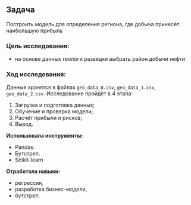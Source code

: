 ## **Задача** 
Построить модель для определения региона, где добыча принесёт наибольшую прибыль

### **Цель исследования:**
- на основе данных геологи разведки выбрать район добычи нефти

### **Ход исследования:**
Данные хранятся в файлах `geo_data_0.csv`, `geo_data_1.csv`, `geo_data_2.csv`. 
Исследование пройдёт в 4 этапа:
1. Загрузка и подготовка данных;
2. Обучение и проверка модели;
3. Расчёт прибыли и рисков;
4. Вывод.

**Использовала инструменты:**
- Pandas.
- Бутстреп.
- Scikit-learn

**Отработала навыки:**
- регрессия,
- разработка бизнес-модели,
- бутстреп.
